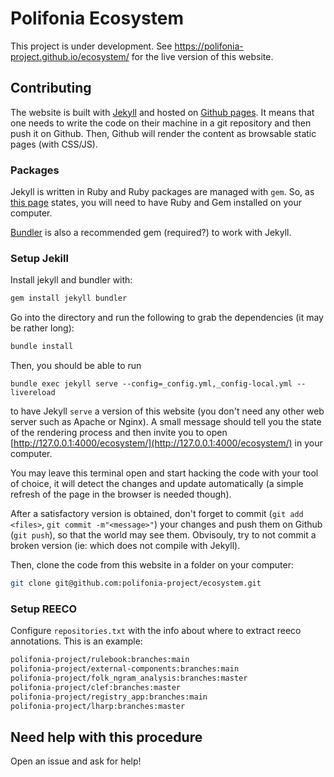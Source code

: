 # Polifonia Ecosystem

This project is under development. See
https://polifonia-project.github.io/ecosystem/ for the live version of this website. 

## Contributing

The website is built with [Jekyll](https://jekyllrb.com/) and hosted on [Github
pages](https://pages.github.com/). It means that one needs to write the code on
their machine in a git repository and then push it on Github. Then, Github will
render the content as browsable static pages (with CSS/JS).

### Packages

Jekyll is written in Ruby and Ruby packages are managed with `gem`. So, as [this
page](https://jekyllrb.com/docs/installation/) states, you will need to have
Ruby and Gem installed on your computer.

[Bundler](https://bundler.io/) is also a recommended gem (required?) to work
with Jekyll.

### Setup  Jekill



Install jekyll and bundler with:

```bash
gem install jekyll bundler
```

Go into the directory and run the following to grab the dependencies (it may be
rather long):

```bash
bundle install
```

Then, you should be able to run

```
bundle exec jekyll serve --config=_config.yml,_config-local.yml --livereload
```

to have Jekyll `serve` a version of this website (you don't need any other web
server such as Apache or Nginx). A small message should tell you the state of
the rendering process and then invite you to open
[http://127.0.0.1:4000/ecosystem/](http://127.0.0.1:4000/ecosystem/) in your computer.

You may leave this terminal open and start hacking the code with your tool of
choice, it will detect the changes and update automatically (a simple refresh of
the page in the browser is needed though).

After a satisfactory version is obtained, don't forget to commit (`git add <files>`, 
`git commit -m"<message>"`) your changes and push them on Github (`git push`), so that 
the world may see them. Obvisouly, try to not commit a broken version (ie: which does not 
compile with Jekyll).

Then, clone the code from this website in a folder on your computer:
```bash
git clone git@github.com:polifonia-project/ecosystem.git

```

### Setup REECO


Configure `repositories.txt` with the info about where to extract reeco annotations. This is an example:
```bash
polifonia-project/rulebook:branches:main
polifonia-project/external-components:branches:main
polifonia-project/folk_ngram_analysis:branches:master
polifonia-project/clef:branches:master
polifonia-project/registry_app:branches:main
polifonia-project/lharp:branches:master
```



## Need help with this procedure

Open an issue and ask for help!

